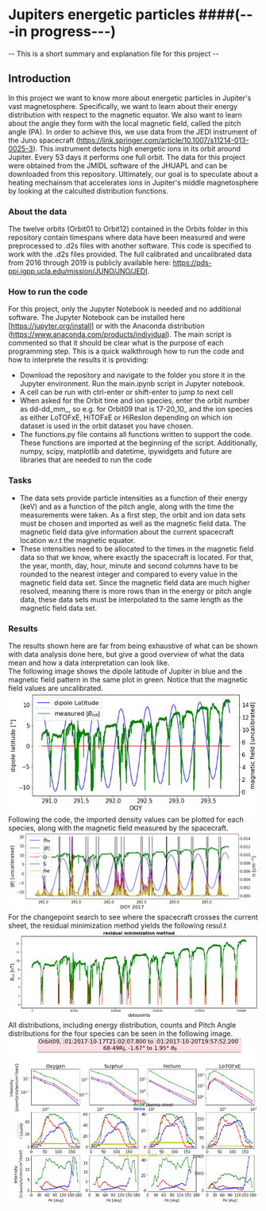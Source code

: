 # Jupiters energetic particles ####(---in progress---)

 -- This is a short summary and explanation file for this project -- 

## Introduction
In this project we want to know more about energetic particles in Jupiter's vast magnetosphere. Specifically, we want to learn about their energy distribution with respect to the magnetic equator. We also want to learn about the angle they form with the local magnetic field, called the pitch angle (PA). In order to achieve this, we use data from the JEDI instrument of the Juno spacecraft (https://link.springer.com/article/10.1007/s11214-013-0025-3). This instrument detects high energetic ions in its orbit around Jupiter. Every 53 days it performs one full orbit. The data for this project were obtained from the JMIDL software of the JHUAPL and can be downloaded from this repository.
Ultimately, our goal is to speculate about a heating mechainsm that accelerates ions in Jupiter's middle magnetosphere by looking at the calculted distribution functions.


### About the data
The twelve orbits (Orbit01 to Orbit12) contained in the Orbits folder in this repository contain timespans where data have been measured and were preprocessed to .d2s files with another software. This code is specified to work with the .d2s files provided. The full calibrated and uncalibrated data from 2016 through 2019 is publicly available here: https://pds-ppi.igpp.ucla.edu/mission/JUNO/JNO/JEDI.


### How to run the code
For this project, only the Jupyter Notebook is needed and no additional software. The Jupyter Notebook can be installed here [https://jupyter.org/install] or with the Anaconda distribution (https://www.anaconda.com/products/individual).
The main script is commented so that it should be clear what is the purpose of each programming step. This is a quick walkthrough how to run the code and how to interprete the results it is providing:
- Download the repository and navigate to the folder you store it in the Jupyter environment. Run the main.ipynb script in Jupyter notebook.
- A cell can be run with ctrl-enter or shift-enter to jump to next cell
- When asked for the Orbit time and ion species, enter the orbit number as dd-dd_mm_, so e.g. for Orbit09 that is 17-20_10_ and the ion species as either LoTOFxE, HiTOFxE or HiResIon depending on which ion dataset is used in the orbit dataset you have chosen. 
- The functions.py file contains all functions written to support the code. These functions are imported at the beginning of the script. Additionally, numpy, scipy, matplotlib and datetime, ipywidgets and future are libraries that are needed to run the code 

### Tasks
 - The data sets provide particle intensities as a function of their energy (keV) and as a function of the pitch angle, along with the time the measurements were taken. As a first step, the orbit and ion data sets must be chosen and imported as well as the magnetic field data. The magnetic field data give information about the current spacecraft location w.r.t the magnetic equator.
 - These intensities need to be allocated to the times in the magnetic field data so that we know, where exactly the spacecraft is located. For that, the year, month, day, hour, minute and second columns have to be rounded to the nearest integer and compared to every value in the magnetic field data set. Since the magnetic field data are much higher resolved, meaning there is more rows than in the energy or pitch angle data, these data sets must be interpolated to the same length as the magnetic field data set.
 
 
 ### Results
 The results shown here are far from being exhaustive of what can be shown with data analysis done here, but give a good overview of what the data mean and how a data interpretation can look like.<br/>
 The following image shows the dipole latitude of Jupiter in blue and the magnetic field pattern in the same plot in green. Notice that the magnetic field values are uncalibrated.<br/>
<img src="https://github.com/MichaelSchffl/jupiters_energetic_particles/blob/master/images/Orbit09_magnetic_field.png"> <br/>
Following the code, the imported density values can be plotted for each species, along with the magnetic field measured by the spacecraft.<br/>
<img src="https://github.com/MichaelSchffl/jupiters_energetic_particles/blob/master/images/Orbit09_particle_densities.png"> <br/>
For the changepoint search to see where the spacecraft crosses the current sheet, the residual minimization method yields the following resul.t<br/>
<img src="https://github.com/MichaelSchffl/jupiters_energetic_particles/blob/master/images/Orbit09_residual_minimization.png"> <br/>
All distributions, including energy distribution, counts and Pitch Angle distributions for the four species can be seen in the following image.<br/>
<img src="https://github.com/MichaelSchffl/jupiters_energetic_particles/blob/master/images/Orbit09_distribution_functions.png"> <br/>
